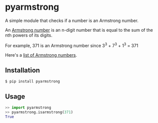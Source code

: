 pyarmstrong
===========

A simple module that checks if a number is an Armstrong number.

An [Armstrong number](https://en.wikipedia.org/wiki/Narcissistic_number) is an n-digit number that is equal to the sum of the nth powers of its digits. 

For example, 371 is an Armstrong number since 3<sup>3</sup> + 7<sup>3</sup> + 1<sup>3</sup> = 371

Here's a [list of Armstrong numbers](https://oeis.org/A005188).

Installation
------------

```
$ pip install pyarmstrong
```

Usage
-----

```python
>> import pyarmstrong
>> pyarmstrong.isarmstrong(371)
True
```

